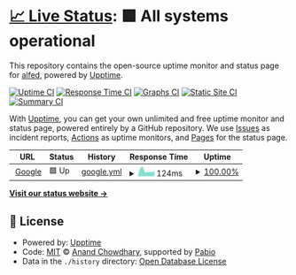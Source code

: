 # [📈 Live Status](https://atfed.github.io/hereceo-upptime): <!--live status--> **🟩 All systems operational**

This repository contains the open-source uptime monitor and status page for [alfed](https://atfed.github.io/hereceo-upptime), powered by [Upptime](https://github.com/upptime/upptime).

[![Uptime CI](https://github.com/atfed/hereceo-upptime/workflows/Uptime%20CI/badge.svg)](https://github.com/atfed/hereceo-upptime/actions?query=workflow%3A%22Uptime+CI%22)
[![Response Time CI](https://github.com/atfed/hereceo-upptime/workflows/Response%20Time%20CI/badge.svg)](https://github.com/atfed/hereceo-upptime/actions?query=workflow%3A%22Response+Time+CI%22)
[![Graphs CI](https://github.com/atfed/hereceo-upptime/workflows/Graphs%20CI/badge.svg)](https://github.com/atfed/hereceo-upptime/actions?query=workflow%3A%22Graphs+CI%22)
[![Static Site CI](https://github.com/atfed/hereceo-upptime/workflows/Static%20Site%20CI/badge.svg)](https://github.com/atfed/hereceo-upptime/actions?query=workflow%3A%22Static+Site+CI%22)
[![Summary CI](https://github.com/atfed/hereceo-upptime/workflows/Summary%20CI/badge.svg)](https://github.com/atfed/hereceo-upptime/actions?query=workflow%3A%22Summary+CI%22)

With [Upptime](https://upptime.js.org), you can get your own unlimited and free uptime monitor and status page, powered entirely by a GitHub repository. We use [Issues](https://github.com/atfed/hereceo-upptime/issues) as incident reports, [Actions](https://github.com/atfed/hereceo-upptime/actions) as uptime monitors, and [Pages](https://atfed.github.io/hereceo-upptime) for the status page.

<!--start: status pages-->
<!-- This summary is generated by Upptime (https://github.com/upptime/upptime) -->
<!-- Do not edit this manually, your changes will be overwritten -->
<!-- prettier-ignore -->
| URL | Status | History | Response Time | Uptime |
| --- | ------ | ------- | ------------- | ------ |
| <img alt="" src="https://icons.duckduckgo.com/ip3/www.google.com.ico" height="13"> [Google](https://www.google.com) | 🟩 Up | [google.yml](https://github.com/atfed/hereceo-upptime/commits/HEAD/history/google.yml) | <details><summary><img alt="Response time graph" src="./graphs/google/response-time-week.png" height="20"> 124ms</summary><br><a href="https://atfed.github.io/hereceo-upptime/history/google"><img alt="Response time 108" src="https://img.shields.io/endpoint?url=https%3A%2F%2Fraw.githubusercontent.com%2Fatfed%2Fhereceo-upptime%2FHEAD%2Fapi%2Fgoogle%2Fresponse-time.json"></a><br><a href="https://atfed.github.io/hereceo-upptime/history/google"><img alt="24-hour response time 113" src="https://img.shields.io/endpoint?url=https%3A%2F%2Fraw.githubusercontent.com%2Fatfed%2Fhereceo-upptime%2FHEAD%2Fapi%2Fgoogle%2Fresponse-time-day.json"></a><br><a href="https://atfed.github.io/hereceo-upptime/history/google"><img alt="7-day response time 124" src="https://img.shields.io/endpoint?url=https%3A%2F%2Fraw.githubusercontent.com%2Fatfed%2Fhereceo-upptime%2FHEAD%2Fapi%2Fgoogle%2Fresponse-time-week.json"></a><br><a href="https://atfed.github.io/hereceo-upptime/history/google"><img alt="30-day response time 110" src="https://img.shields.io/endpoint?url=https%3A%2F%2Fraw.githubusercontent.com%2Fatfed%2Fhereceo-upptime%2FHEAD%2Fapi%2Fgoogle%2Fresponse-time-month.json"></a><br><a href="https://atfed.github.io/hereceo-upptime/history/google"><img alt="1-year response time 108" src="https://img.shields.io/endpoint?url=https%3A%2F%2Fraw.githubusercontent.com%2Fatfed%2Fhereceo-upptime%2FHEAD%2Fapi%2Fgoogle%2Fresponse-time-year.json"></a></details> | <details><summary><a href="https://atfed.github.io/hereceo-upptime/history/google">100.00%</a></summary><a href="https://atfed.github.io/hereceo-upptime/history/google"><img alt="All-time uptime 100.00%" src="https://img.shields.io/endpoint?url=https%3A%2F%2Fraw.githubusercontent.com%2Fatfed%2Fhereceo-upptime%2FHEAD%2Fapi%2Fgoogle%2Fuptime.json"></a><br><a href="https://atfed.github.io/hereceo-upptime/history/google"><img alt="24-hour uptime 100.00%" src="https://img.shields.io/endpoint?url=https%3A%2F%2Fraw.githubusercontent.com%2Fatfed%2Fhereceo-upptime%2FHEAD%2Fapi%2Fgoogle%2Fuptime-day.json"></a><br><a href="https://atfed.github.io/hereceo-upptime/history/google"><img alt="7-day uptime 100.00%" src="https://img.shields.io/endpoint?url=https%3A%2F%2Fraw.githubusercontent.com%2Fatfed%2Fhereceo-upptime%2FHEAD%2Fapi%2Fgoogle%2Fuptime-week.json"></a><br><a href="https://atfed.github.io/hereceo-upptime/history/google"><img alt="30-day uptime 100.00%" src="https://img.shields.io/endpoint?url=https%3A%2F%2Fraw.githubusercontent.com%2Fatfed%2Fhereceo-upptime%2FHEAD%2Fapi%2Fgoogle%2Fuptime-month.json"></a><br><a href="https://atfed.github.io/hereceo-upptime/history/google"><img alt="1-year uptime 100.00%" src="https://img.shields.io/endpoint?url=https%3A%2F%2Fraw.githubusercontent.com%2Fatfed%2Fhereceo-upptime%2FHEAD%2Fapi%2Fgoogle%2Fuptime-year.json"></a></details>

<!--end: status pages-->

[**Visit our status website →**](https://atfed.github.io/hereceo-upptime)

## 📄 License

- Powered by: [Upptime](https://github.com/upptime/upptime)
- Code: [MIT](./LICENSE) © [Anand Chowdhary](https://anandchowdhary.com), supported by [Pabio](https://pabio.com)
- Data in the `./history` directory: [Open Database License](https://opendatacommons.org/licenses/odbl/1-0/)
